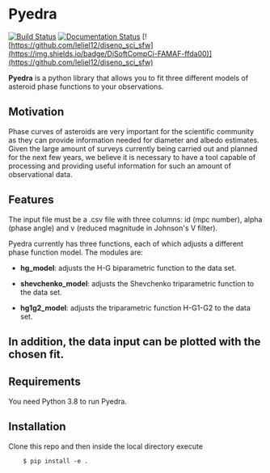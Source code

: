# Pyedra
[![Build Status](https://travis-ci.com/milicolazo/Pyedra.svg?branch=master)](https://travis-ci.com/milicolazo/Pyedra)
[![Documentation Status](https://readthedocs.org/projects/pyedra/badge/?version=latest)](https://pyedra.readthedocs.io/en/latest/?badge=latest)
[![https://github.com/leliel12/diseno_sci_sfw](https://img.shields.io/badge/DiSoftCompCi-FAMAF-ffda00)](https://github.com/leliel12/diseno_sci_sfw)

**Pyedra** is a python library that allows you to fit three different models of asteroid phase functions to your observations.

## Motivation
Phase curves of asteroids are very important for the scientific community as they can provide information needed for diameter and albedo estimates. Given the large amount of surveys currently being carried out and planned for the next few years, we believe it is necessary to have a tool capable of processing and providing useful information for such an amount of observational data.

## Features
The input file must be a .csv file with three columns: id (mpc number), alpha (phase angle) and v (reduced magnitude in Johnson's V filter).

Pyedra currently has three functions, each of which adjusts a different phase function model.
The modules are:

- **hg_model**: adjusts the H-G biparametric function to the data set. 

- **shevchenko_model**: adjusts the Shevchenko triparametric function to the data set.

- **hg1g2_model**: adjusts the triparametric function H-G1-G2 to the data set.

In addition, the data input can be plotted with the chosen fit.
--------------------------------------------------------------------------------

## Requirements
You need Python 3.8 to run Pyedra.

## Installation
Clone this repo and then inside the local directory execute

        $ pip install -e .
